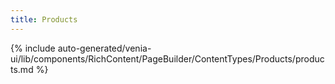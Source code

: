 ```yaml
---
title: Products
---
```


<!--
The reference doc content is generated automatically from the source code.
To update this section, update the doc blocks in the source code
-->
{% include auto-generated/venia-ui/lib/components/RichContent/PageBuilder/ContentTypes/Products/products.md %}
